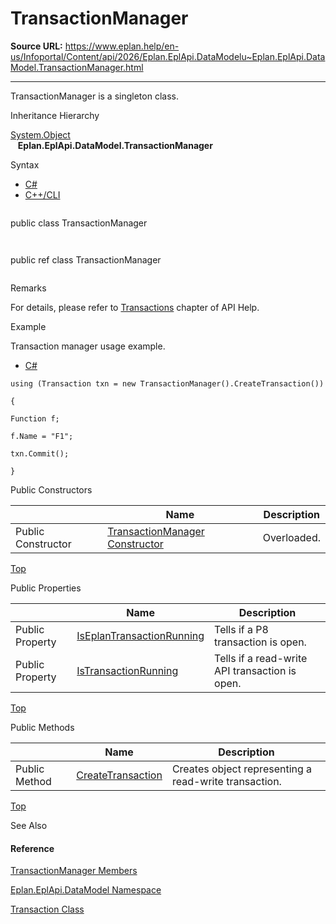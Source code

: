 # TransactionManager

**Source URL:** https://www.eplan.help/en-us/Infoportal/Content/api/2026/Eplan.EplApi.DataModelu~Eplan.EplApi.DataModel.TransactionManager.html

---

TransactionManager is a singleton class.

Inheritance Hierarchy

[System.Object](#)  
   **Eplan.EplApi.DataModel.TransactionManager**

Syntax

- [C#](#i-syntax-CS)
- [C++/CLI](#i-syntax-CPP2005)

```
```
public class TransactionManager
```
```

```
```
public ref class TransactionManager
```
```

Remarks

For details, please refer to [Transactions](Transactions.html) chapter of API Help.

Example

Transaction manager usage example.

- [C#](#i-tab-content-393e4942-fc6b-4347-abe0-0ac96c4ff189)

```
using (Transaction txn = new TransactionManager().CreateTransaction())
{
Function f;
f.Name = "F1";			
txn.Commit();
}
```

Public Constructors

|  | Name | Description |
| --- | --- | --- |
| Public Constructor | [TransactionManager Constructor](Eplan.EplApi.DataModelu~Eplan.EplApi.DataModel.TransactionManager~_ctor.html) | Overloaded. |

[Top](#top)



Public Properties

|  | Name | Description |
| --- | --- | --- |
| Public Property | [IsEplanTransactionRunning](Eplan.EplApi.DataModelu~Eplan.EplApi.DataModel.TransactionManager~IsEplanTransactionRunning.html) | Tells if a P8 transaction is open. |
| Public Property | [IsTransactionRunning](Eplan.EplApi.DataModelu~Eplan.EplApi.DataModel.TransactionManager~IsTransactionRunning.html) | Tells if a read-write API transaction is open. |

[Top](#top)

Public Methods

|  | Name | Description |
| --- | --- | --- |
| Public Method | [CreateTransaction](Eplan.EplApi.DataModelu~Eplan.EplApi.DataModel.TransactionManager~CreateTransaction.html) | Creates object representing a read-write transaction. |

[Top](#top)




See Also

#### Reference

[TransactionManager Members](Eplan.EplApi.DataModelu~Eplan.EplApi.DataModel.TransactionManager_members.html)
  
[Eplan.EplApi.DataModel Namespace](Eplan.EplApi.DataModelu~Eplan.EplApi.DataModel_namespace.html)
  
[Transaction Class](Eplan.EplApi.DataModelu~Eplan.EplApi.DataModel.Transaction.html)